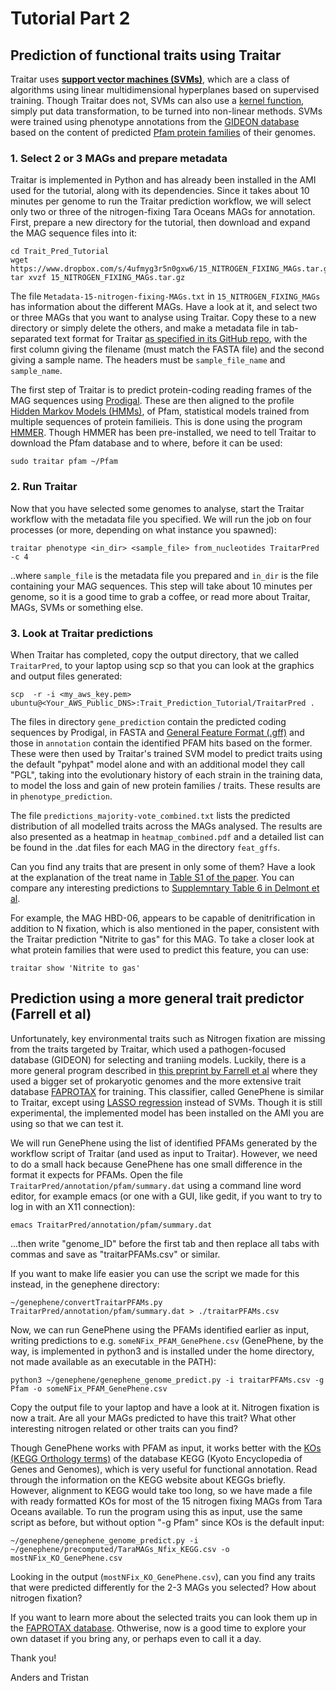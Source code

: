 # Tutorial Part 2

## Prediction of functional traits using Traitar

Traitar uses __[support vector machines (SVMs)](https://en.wikipedia.org/wiki/Support_vector_machine)__, which are a class of algorithms using linear multidimensional hyperplanes based on supervised training. Though Traitar does not, SVMs can also use a [kernel function](https://en.wikipedia.org/wiki/Kernel_method), simply put data transformation, to be turned into non-linear methods. SVMs were trained using phenotype annotations from the [GIDEON database](https://doi.org/10.1186/1476-072X-4-10) based on the content of predicted [Pfam protein families](https://pfam.xfam.org/) of their genomes.


### 1. Select 2 or 3 MAGs and prepare metadata

Traitar is implemented in Python and has already been installed in the AMI used for the tutorial, along with its dependencies. Since it takes about 10 minutes per genome to run the Traitar prediction workflow, we will select only two or three of the nitrogen-fixing Tara Oceans MAGs for annotation. First, prepare a new directory for the tutorial, then download and expand the MAG sequence files into it:

```mkdir Trait_Pred_Tutorial
cd Trait_Pred_Tutorial
wget https://www.dropbox.com/s/4ufmyg3r5n0gxw6/15_NITROGEN_FIXING_MAGs.tar.gz
tar xvzf 15_NITROGEN_FIXING_MAGs.tar.gz
```

The file ``Metadata-15-nitrogen-fixing-MAGs.txt`` in ``15_NITROGEN_FIXING_MAGs`` has information about the different MAGs. Have a look at it, and select two or three MAGs that you want to analyse using Traitar. Copy these to a new directory or simply delete the others, and make a metadata file in tab-separated text format for Traitar [as specified in its GitHub repo](https://github.com/hzi-bifo/traitar), with the first column giving the filename (must match the FASTA file) and the second giving a sample name. The headers must be ``sample_file_name`` and ``sample_name``.

The first step of Traitar is to predict protein-coding reading frames of the MAG sequences using [Prodigal](https://github.com/hyattpd/Prodigal). These are then aligned to the profile [Hidden Markov Models (HMMs)](https://en.wikipedia.org/wiki/Hidden_Markov_model), of Pfam, statistical models trained from multiple sequences of protein familieis. This is done using the program [HMMER](hmmer.org). Though HMMER has been pre-installed, we need to tell Traitar to download the Pfam database and to where, before it can be used:

```mkdir ~/Pfam
sudo traitar pfam ~/Pfam
```

### 2. Run Traitar

Now that you have selected some genomes to analyse, start the Traitar workflow with the metadata file you specified. We will run the job on four processes (or more, depending on what instance you spawned):

```cd ~/Trait_Prediction_Tutorial
traitar phenotype <in_dir> <sample_file> from_nucleotides TraitarPred -c 4
```

..where ``sample_file`` is the metadata file you prepared and ``in_dir`` is the file containing your MAG sequences. This step will take about 10 minutes per genome, so it is a good time to grab a coffee, or read more about Traitar, MAGs, SVMs or something else.


### 3. Look at Traitar predictions

When Traitar has completed, copy the output directory, that we called ``TraitarPred``, to your laptop using scp so that you can look at the graphics and output files generated:

`scp  -r -i <my_aws_key.pem> ubuntu@<Your_AWS_Public_DNS>:Trait_Prediction_Tutorial/TraitarPred .` 

The files in directory ``gene_prediction`` contain the predicted coding sequences by Prodigal, in FASTA and [General Feature Format (.gff)](https://en.wikipedia.org/wiki/General_feature_format) and those in ``annotation`` contain the identified PFAM hits based on the former. These were then used by Traitar's trained SVM model to predict traits using the default "pyhpat" model alone and with an additional model they call "PGL", taking into the evolutionary history of each strain in the training data, to model the loss and gain of new protein families / traits. These results are in ``phenotype_prediction``.

The file ``predictions_majority-vote_combined.txt`` lists the predicted distribution of all modelled traits across the MAGs analysed. The results are also presented as a heatmap in ``heatmap_combined.pdf`` and a detailed list can be found in the .dat files for each MAG in the directory ``feat_gffs``.

Can you find any traits that are present in only some of them? Have a look at the explanation of the treat name in [Table S1 of the paper](https://msystems.asm.org/content/1/6/e00101-16#DC1). You can compare any interesting predictions to [Supplemntary Table 6 in Delmont et al](https://static-content.springer.com/esm/art%3A10.1038%2Fs41564-018-0176-9/MediaObjects/41564_2018_176_MOESM8_ESM.xlsx).

For example, the MAG HBD-06, appears to be capable of denitrification in addition to N fixation, which is also mentioned in the paper, consistent with the Traitar prediction "Nitrite to gas" for this MAG. To take a closer look at what protein families that were used to predict this feature, you can use:

`traitar show 'Nitrite to gas'`

## Prediction using a more general trait predictor (Farrell et al)

Unfortunately, key environmental traits such as Nitrogen fixation are missing from the traits targeted by Traitar, which used a pathogen-focused database (GIDEON) for selecting and traniing models. Luckily, there is a more general program described in [this preprint by Farrell et al](https://www.biorxiv.org/content/10.1101/307157v1) where they used a bigger set of prokaryotic genomes and the more extensive trait database [FAPROTAX](https://www.nature.com/articles/s41559-016-0015) for training. This classifier, called GenePhene is similar to Traitar, except using [LASSO regression](https://en.wikipedia.org/wiki/Lasso_(statistics)) instead of SVMs. Though it is still experimental, the implemented model has been installed on the AMI you are using so that we can test it.

We will run GenePhene using the list of identified PFAMs generated by the workflow script of Traitar (and used as input to Traitar). However, we need to do a small hack because GenePhene has one small difference in the format it expects for PFAMs. Open the file ``TraitarPred/annotation/pfam/summary.dat`` using a command line word editor, for example emacs (or one with a GUI, like gedit, if you want to try to log in with an X11 connection):

`emacs TraitarPred/annotation/pfam/summary.dat`

...then write "genome_ID" before the first tab and then replace all tabs with commas and save as "traitarPFAMs.csv" or similar. 

If you want to make life easier you can use the script we made for this instead, in the genephene directory:

`~/genephene/convertTraitarPFAMs.py TraitarPred/annotation/pfam/summary.dat > ./traitarPFAMs.csv`

Now, we can run GenePhene using the PFAMs identified earlier as input, writing predictions to e.g.  `someNFix_PFAM_GenePhene.csv` (GenePhene, by the way, is implemented in python3 and is installed under the home directory, not made available as an executable in the PATH):

`python3 ~/genephene/genephene_genome_predict.py -i traitarPFAMs.csv -g Pfam -o someNFix_PFAM_GenePhene.csv`

Copy the output file to your laptop and have a look at it. Nitrogen fixation is now a trait. Are all your MAGs predicted to have this trait? What other interesting nitrogen related or other traits can you find? 

Though GenePhene works with PFAM as input, it works better with the [KOs (KEGG Orthology terms)](https://www.genome.jp/kegg/ko.html) of the  database KEGG (Kyoto Encyclopedia of Genes and Genomes), which is very useful for functional annotation. Read through the information on the KEGG website about KEGGs briefly. However, alignment to KEGG would take too long, so we have made a file with ready formatted KOs for most of the 15 nitrogen fixing MAGs from Tara Oceans available. To run the program using this as input, use the same script as before, but without option "-g Pfam" since KOs is the default input:

`~/genephene/genephene_genome_predict.py -i ~/genephene/precomputed/TaraMAGs_Nfix_KEGG.csv -o mostNFix_KO_GenePhene.csv`

Looking in the output (``mostNFix_KO_GenePhene.csv``), can you find any traits that were predicted differently for the 2-3 MAGs you selected? How about nitrogen fixation?

If you want to learn more about the selected traits you can look them up in the [FAPROTAX database](https://www.nature.com/articles/s41559-016-0015). Othwerise, now is a good time to explore your own dataset if you bring any, or perhaps even to call it a day.

Thank you!

Anders and Tristan




